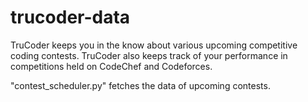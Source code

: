 # trucoder-data

TruCoder keeps you in the know about various upcoming competitive coding contests. TruCoder also keeps track of your performance in competitions held on CodeChef and Codeforces.

"contest_scheduler.py" fetches the data of upcoming contests.